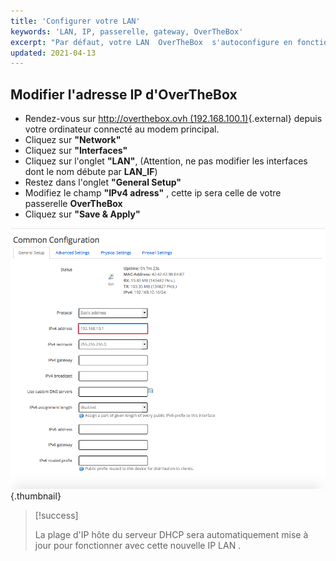 ```yaml
---
title: 'Configurer votre LAN'
keywords: 'LAN, IP, passerelle, gateway, OverTheBox'
excerpt: "Par défaut, votre LAN  OverTheBox  s'autoconfigure en fonction de votre premier modem.  Vous pouvez changer l'IP LAN d'OverTheBox  ainsi que la plage  DHCP des adresses dynamiques."
updated: 2021-04-13
---
```



## Modifier l'adresse IP d'OverTheBox

- Rendez-vous sur [http://overthebox.ovh (192.168.100.1)](http://overthebox.ovh){.external} depuis votre ordinateur connecté au modem principal.
- Cliquez sur **"Network"**
- Cliquez sur **"Interfaces"**
- Cliquez sur l'onglet **"LAN"**, (Attention, ne pas modifier les interfaces dont le nom débute par **LAN_IF**)
- Restez dans l'onglet **"General Setup"**
- Modifiez le champ **"IPv4 adress"** , cette ip sera celle de votre passerelle **OverTheBox**
- Cliquez sur **"Save & Apply"**


![overthebox](images/4375.png){.thumbnail}



> [!success]
>
> La plage d'IP hôte du serveur  DHCP  sera automatiquement mise à jour pour
> fonctionner avec cette nouvelle  IP LAN .
> 
